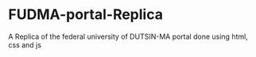 # FUDMA-portal-Replica
A Replica of the federal university of DUTSIN-MA portal done using html, css and js
